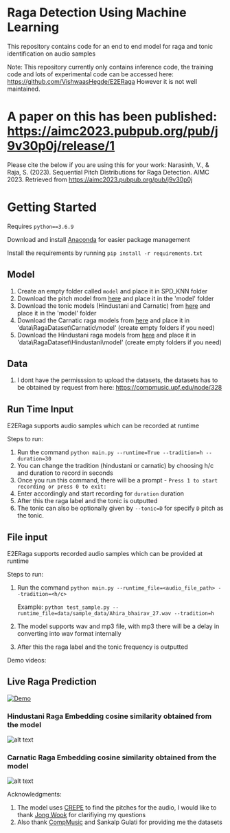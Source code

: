 # Raga Detection Using Machine Learning
This repository contains code for an end to end model for raga and tonic identification on audio samples

Note: This repository currently only contains inference code, the training code and lots of experimental code can be accessed here: https://github.com/VishwaasHegde/E2ERaga
However it is not well maintained.

# A paper on this has been published: https://aimc2023.pubpub.org/pub/j9v30p0j/release/1
Please cite the below if you are using this for your work:
Narasinh, V., & Raja, S. (2023). Sequential Pitch Distributions for Raga Detection. AIMC 2023. Retrieved from https://aimc2023.pubpub.org/pub/j9v30p0j


# Getting Started
Requires `python==3.6.9`

Download and install [Anaconda](https://www.anaconda.com/products/individual) for easier package management

Install the requirements by running `pip install -r requirements.txt`

## Model
1. Create an empty folder called `model` and place it in SPD_KNN folder
2. Download the pitch model from [here](https://drive.google.com/file/d/1On0sbDARW6uVvfVQ6IJkhWtUaaH1fBw8/view?usp=sharing) and place it in the 'model' folder
3.  Download the tonic models (Hindustani and Carnatic) from [here](https://drive.google.com/drive/folders/1h7dois2zZMLBcx7gl-_0phlILzOUvL8q?usp=sharing) and place it in the 'model' folder
4. Download the Carnatic raga models from [here](https://drive.google.com/drive/folders/1OXGknLkShVFQSCZkcIfdIl5eYeCN9T9E?usp=sharing) and place it in 'data\RagaDataset\Carnatic\model' (create empty folders if you need)
5. Download the Hindustani raga models from [here](https://drive.google.com/drive/folders/14OMUyhbA2sw2rD6y1-cMINreo-S-GaiE?usp=sharing) and place it in 'data\RagaDataset\Hindustani\model' (create empty folders if you need)
 

## Data
1. I dont have the permisssion to upload the datasets, the datasets has to be obtained by request from here: https://compmusic.upf.edu/node/328

## Run Time Input
E2ERaga supports audio samples which can be recorded at runtime

Steps to run:
1. Run the command `python main.py --runtime=True --tradition=h --duration=30` 
2. You can change the tradition (hindustani or carnatic) by choosing h/c and duration to record in seconds
3. Once you run this command, there will be a prompt - `Press 1 to start recording or press 0 to exit:`
4. Enter accordingly and start recording for `duration` duration
5. After this the raga label and the tonic is outputted
6. The tonic can also be optionally given by `--tonic=D` for specify `D` pitch as the tonic.

## File input
E2ERaga supports recorded audio samples which can be provided at runtime

Steps to run:
1. Run the command `python main.py --runtime_file=<audio_file_path> --tradition=<h/c>`
   
   Example: `python test_sample.py --runtime_file=data/sample_data/Ahira_bhairav_27.wav --tradition=h`
3. The model supports wav and mp3 file, with mp3 there will be a delay in converting into wav format internally
4. After this the raga label and the tonic frequency is outputted

Demo videos:

## Live Raga Prediction

[![Demo](https://img.youtube.com/vi/XK5KPd5_tCw/0.jpg)](https://www.youtube.com/watch?v=XK5KPd5_tCw)

### Hindustani Raga Embedding cosine similarity obtained from the model

![alt text](https://github.com/VishwaasHegde/CRETORA/blob/main/images/hindustani_weights.png)

### Carnatic Raga Embedding cosine similarity obtained from the model

![alt text](https://github.com/VishwaasHegde/CRETORA/blob/main/images/carnatic_weights.png)

Acknowledgments:
1. The model uses [CREPE](https://github.com/marl/crepe) to find the pitches for the audio, I would like to thank [Jong Wook](https://github.com/jongwook) for clarifiying my questions
2. Also thank [CompMusic](https://compmusic.upf.edu/node/328) and Sankalp Gulati for providing me the datasets
